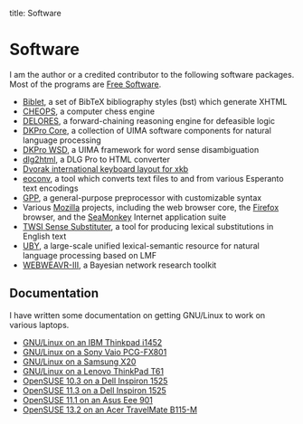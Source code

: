 title: Software

# Software

I am the author or a credited contributor to the following software
packages. Most of the programs are [Free
Software](http://www.gnu.org/philosophy/free-sw.html).

-   [Biblet](/biblet.html), a set of BibTeX bibliography styles
    (bst) which generate XHTML
-   [CHEOPS](/cheops.html), a computer chess engine
-   [DELORES](/delores.html), a forward-chaining reasoning engine
    for defeasible logic
-   [DKPro Core](https://dkpro.github.io/dkpro-core/), a
    collection of UIMA software components for natural language
    processing
-   [DKPro WSD](https://dkpro.github.io/dkpro-wsd/), a UIMA framework
    for word sense disambiguation
-   [dlg2html](/dlg2html), a DLG Pro to HTML converter
-   [Dvorak international keyboard layout for
    xkb](http://files.nothingisreal.com/software/dvorak/dvorak_intl.txt)
-   [eoconv](/eoconv.html), a tool which converts text files to
    and from various Esperanto text encodings
-   [GPP](/gpp.html), a general-purpose preprocessor with
    customizable syntax
-   Various [Mozilla](https://www.mozilla.org/en-US/) projects,
    including the web browser core, the
    [Firefox](https://www.mozilla.org/en-US/firefox/new/) browser, and
    the [SeaMonkey](http://www.seamonkey-project.org/) Internet
    application suite
-   [TWSI Sense
    Substituter](http://www.langtech.tu-darmstadt.de/software/twsi-sense-substituter/),
    a tool for producing lexical substitutions in English text
-   [UBY](https://dkpro.github.io/dkpro-uby/), a large-scale unified
    lexical-semantic resource for natural language processing based on
    LMF
-   [WEBWEAVR-III](http://www.cis.uoguelph.ca/~yxiang/ww3/), a Bayesian
    network research toolkit

## Documentation

I have written some documentation on getting GNU/Linux to work on
various laptops.

-   [GNU/Linux on an IBM Thinkpad
    i1452](/gnu_on_laptops/GNULinux_on_an_IBM_ThinkPad_i1452.html)
-   [GNU/Linux on a Sony Vaio
    PCG-FX801](/gnu_on_laptops/GNULinux_on_a_Sony_Vaio_PCG-FX801.html)
-   [GNU/Linux on a Samsung X20](/gnu_on_laptops/GNULinux_on_a_Samsung_X20.html)
-   [GNU/Linux on a Lenovo ThinkPad
    T61](/gnu_on_laptops/GNULinux_on_a_Lenovo_ThinkPad_T61.html)
-   [OpenSUSE 10.3 on a Dell Inspiron
    1525](/gnu_on_laptops/OpenSUSE_10.3_on_a_Dell_Inspiron_1525.html)
-   [OpenSUSE 11.3 on a Dell Inspiron
    1525](/gnu_on_laptops/OpenSUSE_11.3_on_a_Dell_Inspiron_1525.html)
-   [OpenSUSE 11.1 on an Asus Eee
    901](/gnu_on_laptops/OpenSUSE_11.1_on_an_Asus_Eee_901.html)
-   [OpenSUSE 13.2 on an Acer TravelMate
    B115-M](/gnu_on_laptops/OpenSUSE_13.2_on_an_Acer_TravelMate_B115-M.html)

<!--
QA
--

I've identified, and in some cases fixed, a few hundred bugs in various
Free Software projects:

-   [<http://bugs.kde.org/buglist.cgi?short_desc_type=allwordssubstr&short_desc>=&long_desc_type=allwordssubstr&long_desc=&bugidtype=include&bug_id=&votes=&emailreporter1=1&emailtype1=exact&email1=psychonaut%40nothingisreal.com&emailassigned_to2=1&emailreporter2=1&emailcc2=1&emailtype2=substring&email2=&changedin=&chfieldfrom=&chfieldto=Now&chfieldvalue=&order=Bug+Number&cmdtype=doit
    My KDE bugs]
-   [<https://bugzilla.mozilla.org/buglist.cgi?query_format>=&short_desc_type=allwordssubstr&short_desc=&long_desc_type=substring&long_desc=&bug_file_loc_type=allwordssubstr&bug_file_loc=&status_whiteboard_type=allwordssubstr&status_whiteboard=&keywords_type=allwords&keywords=&emailreporter1=1&emailtype1=exact&email1=psychonaut%40nothingisreal.com&emailassigned_to2=1&emailreporter2=1&emailqa_contact2=1&emailtype2=exact&email2=&bugidtype=include&bug_id=&votes=&chfieldfrom=&chfieldto=Now&chfieldvalue=&cmdtype=doit&order=Bug+Number&field0-0-0=noop&type0-0-0=noop&value0-0-0=
    My Mozilla bugs]
-   [<http://gcc.gnu.org/bugzilla/buglist.cgi?query_format>=&short_desc_type=allwordssubstr&short_desc=&known_to_fail_type=allwordssubstr&known_to_work_type=allwordssubstr&long_desc_type=substring&long_desc=&bug_file_loc_type=allwordssubstr&bug_file_loc=&gcchost_type=allwordssubstr&gcchost=&gcctarget_type=allwordssubstr&gcctarget=&gccbuild_type=allwordssubstr&gccbuild=&keywords_type=allwords&keywords=&emailreporter1=1&emailtype1=exact&email1=psychonaut%40nothingisreal.com&emailassigned_to2=1&emailreporter2=1&emailcc2=1&emailtype2=substring&email2=&bugidtype=include&bug_id=&votes=&chfieldfrom=&chfieldto=Now&chfieldvalue=&cmdtype=doit&order=Bug+Number&field0-0-0=noop&type0-0-0=noop&value0-0-0=
    My GCC bugs]
-   [<http://bugzilla.wikimedia.org/buglist.cgi?query_format=advanced&short_desc_type=allwordssubstr&short_desc>=&long_desc_type=substring&long_desc=&bug_file_loc_type=allwordssubstr&bug_file_loc=&keywords_type=allwords&keywords=&emailreporter1=1&emailtype1=exact&email1=psychonaut@nothingisreal.com&emailassigned_to2=1&emailreporter2=1&emailcc2=1&emailtype2=substring&email2=&bugidtype=include&bug_id=&votes=&chfieldfrom=&chfieldto=Now&chfieldvalue=&cmdtype=doit&order=Reuse+same+sort+as+last+time&field0-0-0=noop&type0-0-0=noop&value0-0-0=
    My MediaWiki bugs]
-   [<https://bugzilla.novell.com/buglist.cgi?query_format=advanced&short_desc_type=fulltext&short_desc>=&long_desc_type=fulltext&long_desc=&bug_file_loc_type=allwordssubstr&bug_file_loc=&status_whiteboard_type=allwordssubstr&status_whiteboard=&keywords_type=anywords&keywords=&emailreporter1=1&emailtype1=exact&email1=psychonaut%40nothingisreal.com&emailassigned_to2=1&emailreporter2=1&emailqa_contact2=1&emailcc2=1&emailtype2=substring&email2=&bugidtype=include&bug_id=&votes=&chfieldfrom=&chfieldto=Now&chfieldvalue=&cmdtype=doit&order=Reuse+same+sort+as+last+time&field0-0-0=noop&type0-0-0=noop&value0-0-0=
    My openSUSE bugs]
-   [My Apache OpenOffice
    bugs](https://issues.apache.org/ooo/buglist.cgi?order=Importance&emailreporter1=1&emailtype1=substring&query_format=advanced&email1=psychonaut%40nothingisreal.com)
-   [My freedesktop.org (LibreOffice, X.Org, etc.)
    bugs](https://bugs.freedesktop.org/buglist.cgi?emailreporter1=1&list_id=301336&emailtype1=substring&query_format=advanced&email1=psychonaut%40nothingisreal.com)
-->
